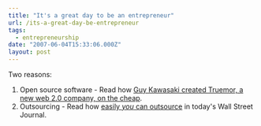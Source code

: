 ```yaml
---
title: "It's a great day to be an entrepreneur"
url: /its-a-great-day-be-entrepreneur
tags:
  - entrepreneurship
date: "2007-06-04T15:33:06.000Z"
layout: post
---
```


Two reasons:  

  
1. Open source software - Read how [Guy Kawasaki created Truemor, a new web 2.0 company, on the cheap][0].  
2. Outsourcing - Read how [easily _you_ can outsource][1] in today's Wall Street Journal.  


[0]: http://blog.guykawasaki.com/2007/06/by_the_numbers_.html
[1]: http://online.wsj.com/article/SB118073815238422013.html?mod=blogs